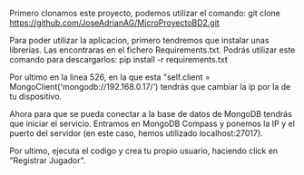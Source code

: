 Primero clonamos este proyecto, podemos utilizar el comando:
git clone https://github.com/JoseAdrianAG/MicroProyectoBD2.git

Para poder utilizar la aplicacion, primero tendremos que instalar unas librerias. Las encontraras en el fichero Requirements.txt.
Podrás utilizar este comando para descargarlos: pip install -r requirements.txt

Por ultimo en la linea 526, en la que esta "self.client = MongoClient('mongodb://192.168.0.17/') tendrás que cambiar la ip por la de tu dispositivo.

Ahora para que se pueda conectar a la base de datos de MongoDB tendrás que iniciar el servicio. Entramos en MongoDB Compass y ponemos la IP y el puerto del servidor (en este caso, hemos utilizado localhost:27017).

Por ultimo, ejecuta el codigo y crea tu propio usuario, haciendo click en "Registrar Jugador".
